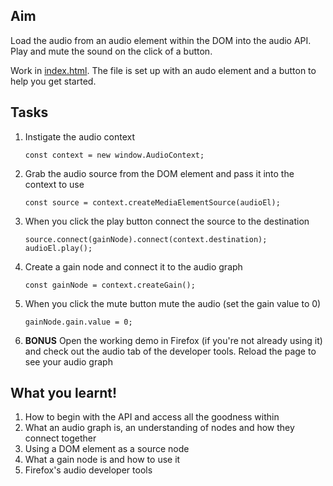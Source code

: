 ## Aim

Load the audio from an audio element within the DOM into the audio API. Play and mute the sound on the click of a button.

Work in [index.html](index.html). The file is set up with an audo element and a button to help you get started.

## Tasks

1. Instigate the audio context

   `const context = new window.AudioContext;`

2. Grab the audio source from the DOM element and pass it into the context to use

   `const source = context.createMediaElementSource(audioEl);`

3. When you click the play button connect the source to the destination

   `source.connect(gainNode).connect(context.destination);`
   `audioEl.play();`

4. Create a gain node and connect it to the audio graph

   `const gainNode = context.createGain();`

5. When you click the mute button mute the audio (set the gain value to 0)

   `gainNode.gain.value = 0;`

6. **BONUS** Open the working demo in Firefox (if you're not already using it) and check out the audio tab of the developer tools. Reload the page to see your audio graph

## What you learnt!

1. How to begin with the API and access all the goodness within
2. What an audio graph is, an understanding of nodes and how they connect together
3. Using a DOM element as a source node
4. What a gain node is and how to use it
5. Firefox's audio developer tools